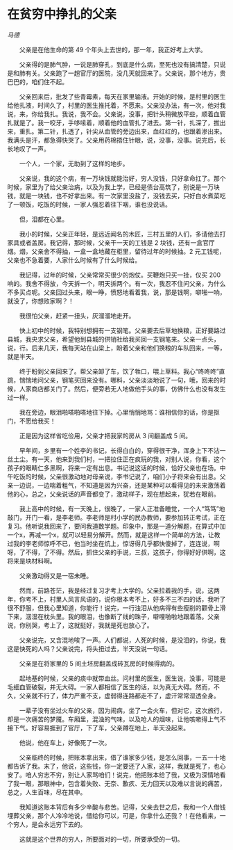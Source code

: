 # 在贫穷中挣扎的父亲

*马德*

　　父亲是在他生命的第 49 个年头上去世的，那一年，我正好考上大学。

　　父亲得的是肺气肿，一说是肺穿孔，到底是什么病，至死也没有搞清楚，只说是和肺有关。父亲跑了一趟官厅的医院，没几天就回来了。父亲说，那个地方，贵巴巴的，咱们住不起。

　　父亲回来后，批发了些青霉素，每天在家里输液。开始的时候，是村里的医生给他扎液，时间久了，村里的医生推托着，不愿来。父亲没办法，有一次，他对我说，来，你给我扎。我说，我不会。父亲说，没事，把针头稍微放平些，顺着血管扎就是了。我一咬牙，手哆嗦着，顺着他的血管扎了进去。第一针，扎深了，拔出来，重扎。第二针，扎透了，针尖从血管的旁边出来，血红红的，也跟着渗出来。我满头是汗，都急得快哭了。父亲用药棉捂住针眼，说，没事，没事。说完后，长长地叹了一声。

　　一个人，一个家，无助到了这样的地步。

　　父亲说，我的这个病，有一万块钱就能治好，穷人没钱，只好拿命扛了。那个时候，家里为了给父亲治病，以及为我上学，已经是债台高筑了，别说是一万块钱，就是一块钱，也不好拿出来。有一次家里没盐了，没钱去买，只好白水煮菜吃了一顿饭，吃饭的时候，一家人强忍着往下咽，谁也没说话。

　　但，泪都在心里。

　　我小的时候，父亲正年轻，是远近闻名的木匠，三村五里的人们，多请他去打家具或者盖房。我记得，那时候，父亲干一天的工钱是 2 块钱，还有一盒官厅烟。烟，父亲舍不得抽，一盒一盒地藏在柜里，留待过年的时候抽。2 元工钱呢，父亲也不急着要，人家什么时候有了什么时候给。

　　我记得，过年的时候，父亲常常买很少的炮仗。买鞭炮只买一挂，仅买 200 响的。我舍不得放，今天拆一个，明天拆两个。有一次，我忍不住问父亲，为什么不多买点呢。父亲回过头来，眼一睁，愤怒地看着我，说，那是钱啊，噼啪一响，就没了，你想败家啊？！

　　我很怕父亲，赶紧一扭头，灰溜溜地走开。

　　快上初中的时候，我特别想拥有一支钢笔。父亲要去后草地换粮，正好要路过县城，我央求父亲，希望他到县城的供销社给我买回一支钢笔来。父亲一点头，说，行。后来几天，我每天站在山梁上，盼着父亲和他们换粮的车队回来，一等，就是半天。

　　终于盼到父亲回来了。帮父亲卸了车，饮了牲口，喂上草料。我心“咚咚咚”直跳，惴惴地问父亲，钢笔买回来没有。哪料，父亲淡淡地说了一句，哦，回来的时候，人家商店都关门了。然后，便旁若无人地做他手头的事，仿佛什么也没有发生过一样。

　　我在旁边，眼泪啪嗒啪嗒地往下掉。心里悄悄地骂：谁相信你的话，你是抠门，不愿给我买！

　　正是因为这样省吃俭用，父亲才把我家的房从 3 间翻盖成 5 间。

　　早年间，乡里有一个姓李的书记，长得白白的，穿得很干净，浑身上下不沾一丝土尘。有一天，他来到我们村，一把拉住正在疯玩的我，对别人说，你看，这个孩子的眼睛仁多黑啊，将来一定有出息。书记说这话的时候，恰好父亲也在场。中午吃饭的时候，父亲很激动地对母亲说，李书记说了，咱们小子将来会有出息。父亲一边说，一边喘着粗气，不知道是因为兴奋，还是某种可以看得见的未来激荡着他的心，总之，父亲说话的声音都变了，激动样子，现在想起来，犹若在眼前。

　　我上高中的时候，有一天晚上，很晚了，一家人正准备睡觉，一个人“笃笃”地敲门，开门一看，是李老师。李老师是村小学的民办教师，要参加转正考试，正在复习。他听说我回来了，要问我道数学题。印象中，那是一道分解题，在算式中加一个х，再减一个х，就可以轻易分解开。然而，就是这样一个简单的方法，让教过我的李老师惊呼不已，他当时坐在炕上，惊讶得几乎都快傻掉了，连连说，啊呀，了不得，了不得。然后，抓住父亲的手说，三叔，这孩子，你得好好供啊，这将来是块材料啊。

　　父亲激动得又是一宿未睡。

　　然而，前路苍茫，我是经过复习才考上大学的。父亲拉着我的手，说，这两年，你考不上，村里人风言风语的，说你根本考不上，好多不三不四的话，我听了很不舒服，但我心里知道，你能行！说完，一行浊泪从他病得有些瘦削的颧骨上滑下来，洇湿在枕头里。我的眼泪，也像断了线的珠子，噼哩啪啦地跟着落。父亲说，你别哭，考上了，这就挺好，我就是死也放心了。

　　父亲说完，又含混地唉了一声。人们都说，人死的时候，是没泪的，你说，我这是快死的人吗？父亲说完，将头扭过去，半天没说一句话。

　　父亲是在将家里的 5 间土坯房翻盖成砖瓦房的时候得病的。

　　起地基的时候，父亲的痰中就带血丝。问村里的医生，医生说，没事，可能是毛细血管破裂，并无大碍。一家人都相信了医生的话，以为真无大碍。然而，不久，父亲就不行了，体力严重不支，虚弱得连路都走不了，虚汗常常湿透全身。

　　一辈子没有坐过火车的父亲，因为闹病，坐了一会火车，但对它，这次旅行，却是一次痛苦的梦魇。车厢里，混浊的气味，以及呛人的烟味，让他咳嗽得上气不接下气。好容易捱到了官厅，下了车，父亲蹲在地上，半天没起来。

　　他说，他在车上，好像死了一次。

　　父亲临终的时候，把账本拿出来，借了谁家多少钱，是怎么回事，一五一十地都告诉了我。末了，他说，这些钱，你一定要还了人家，这样，我就是死了，也心安了。咱人穷志不穷，别让人家骂咱们！说完，他把账本给了我，又极为深情地看了我一眼，那眼神中，包含着失败、无奈、歉疚、无力回天以及难以言说的痛苦，总之，人生百味，尽在其中。

　　我知道这账本背后有多少辛酸与悲苦。记得，父亲去世之后，我和一个人借钱埋葬父亲，那个人冷冷地说，借给你可以，可是，你拿什么还我？！在他看来，一个穷人，是会永远穷下去的。

　　这就是这个世界的穷人，所要面对的一切，所要承受的一切。